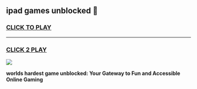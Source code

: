
## ipad games unblocked 👋
<h3>
<a href="https://premium.freeplayer.one?title=ipad_games_unblocked&ref=13F">CLICK TO PLAY</a></h3>
<hr>

<h3>
<a href="https://premium.freeplayer.one?title=ipad_games_unblocked&ref=13F">CLICK 2 PLAY</a>
  
</h3>

<a href="https://premium.freeplayer.one?title=ipad_games_unblocked&ref=12F/"><img src="https://clearcache.store/games.png"></a>


**worlds hardest game unblocked: Your Gateway to Fun and Accessible Online Gaming**
